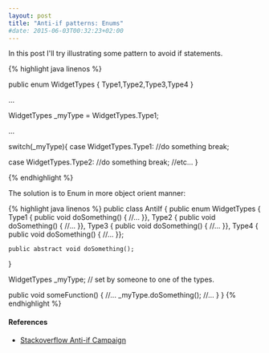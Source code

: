 ```yaml
---
layout: post
title: "Anti-if patterns: Enums"
#date: 2015-06-03T00:32:23+02:00
---
```


In this post I'll try illustrating some pattern to avoid if statements.

{% highlight java linenos %}

public enum WidgetTypes {
  Type1,Type2,Type3,Type4
}

...

WidgetTypes _myType = WidgetTypes.Type1;

...

switch(_myType){
  case WidgetTypes.Type1:
      //do something
      break;

  case WidgetTypes.Type2:
      //do something
      break;
  //etc...
}

{% endhighlight %}

The solution is to Enum in more object orient manner:

{% highlight java linenos %}
public class AntiIf {
  public enum WidgetTypes {
    Type1 {
      public void doSomething() {
        //...
      }},
    Type2 {
      public void doSomething() {
        //...
      }},
    Type3 {
      public void doSomething() {
        //...
      }},
    Type4 {
      public void doSomething() {
        //...
      }};

    public abstract void doSomething();
  }

  WidgetTypes _myType; // set by someone to one of the types.

  public void someFunction() {
    //...
    _myType.doSomething();
    //...
  }
}
{% endhighlight %}

#### References
- [Stackoverflow Anti-if Campaign](http://stackoverflow.com/questions/1167589/anti-if-campaign)
